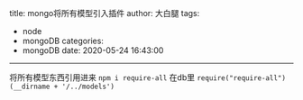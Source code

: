 title: mongo将所有模型引入插件
author: 大白腿
tags:
  - node
  - mongoDB
categories:
  - mongoDB
date: 2020-05-24 16:43:00
---
将所有模型东西引用进来
``npm i require-all``
在db里
``require("require-all")(__dirname + '/../models')``